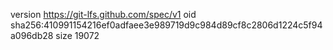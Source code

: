 version https://git-lfs.github.com/spec/v1
oid sha256:410991154216ef0adfaee3e989719d9c984d89cf8c2806d1224c5f94a096db28
size 19072
